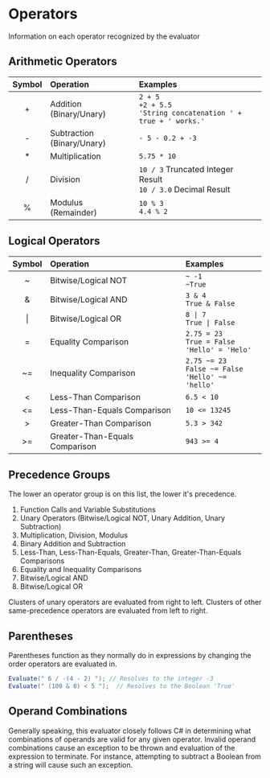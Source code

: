 # Operators
Information on each operator recognized by the evaluator

## Arithmetic Operators

| Symbol | Operation                  | Examples|
| :---:  | :---                       | :---    |
| +      | Addition (Binary/Unary)    | `2 + 5` <br> `+2 + 5.5` <br> `'String concatenation ' + true + ' works.'`|
| -      | Subtraction (Binary/Unary) | `- 5 - 0.2 + -3`|
| *      | Multiplication             | `5.75 * 10`|
| /      | Division                   | `10 / 3` Truncated Integer Result <br> `10 / 3.0` Decimal Result|
| %      | Modulus (Remainder)        | `10 % 3` <br> `4.4 % 2`|

## Logical Operators

| Symbol | Operation                       | Examples|
| :---:  | :---                            | :---    |
| ~      | Bitwise/Logical NOT             | `~ -1` <br> `~True`|
| &      | Bitwise/Logical AND             | `3 & 4` <br> `True & False`|
| \|     | Bitwise/Logical OR              | `8 \| 7` <br> `True \| False`|
| =      | Equality Comparison             | `2.75 = 23` <br> `True = False` <br> `'Hello' = 'Helo'`|
| ~=     | Inequality Comparison           | `2.75 ~= 23` <br> `False ~= False` <br> `'Hello' ~= 'hello'`|
| <      | Less-Than Comparison            | `6.5 < 10`|
| <=     | Less-Than-Equals Comparison     | `10 <= 13245`|
| >      | Greater-Than Comparison         | `5.3 > 342`|
| >=     | Greater-Than-Equals Comparison  | `943 >= 4`|

## Precedence Groups
The lower an operator group is on this list, the lower it's precedence.
1. Function Calls and Variable Substitutions
2. Unary Operators (Bitwise/Logical NOT, Unary Addition, Unary Subtraction)
3. Multiplication, Division, Modulus
4. Binary Addition and Subtraction
5. Less-Than, Less-Than-Equals, Greater-Than, Greater-Than-Equals Comparisons
6. Equality and Inequality Comparisons
7. Bitwise/Logical AND
8. Bitwise/Logical OR


Clusters of unary operators are evaluated from right to left. Clusters of other same-precedence operators are evaluated from left to right.

## Parentheses
Parentheses function as they normally do in expressions by changing the order operators are evaluated in.

```csharp
Evaluate(" 6 / -(4 - 2) "); // Resolves to the integer -3
Evaluate(" (100 & 0) < 5 ");  // Resolves to the Boolean 'True'
```

## Operand Combinations
Generally speaking, this evaluator closely follows C# in determining what combinations of operands are valid for any given operator. Invalid operand combinations cause an exception to be thrown and evaluation of the expression to terminate. For instance, attempting to subtract a Boolean from a string will cause such an exception.
